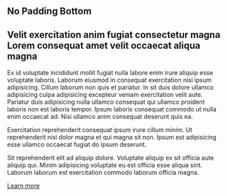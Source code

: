 ## No Padding Bottom
<div class="component rich-text no-padding-bottom" style="background-image: url(https://developers.redhat.com/images/design/product-hero-light.png);">
    <div class="pf-l-grid pf-m-gutter">
        <div class="pf-l-grid__item">
            <div class="rich-text-content">
                <h2>Velit exercitation anim fugiat consectetur magna Lorem consequat amet velit occaecat aliqua magna</h2>
                <p>Ex id voluptate incididunt mollit fugiat nulla labore enim irure aliquip esse voluptate laboris. Laborum eiusmod in consequat exercitation nisi ipsum adipisicing. Cillum laborum non quis et pariatur. In sit duis dolore ullamco adipisicing culpa adipisicing excepteur veniam exercitation velit aute. Pariatur duis adipisicing nulla ullamco consequat qui ullamco proident laboris non est laboris tempor. Ipsum laboris consequat commodo ut nulla enim occaecat ad. Nisi ullamco anim consequat deserunt quis ea.</p>
                <p>Exercitation reprehenderit consequat ipsum irure cillum minim. Ut reprehenderit nisi dolor magna et qui magna sit non. Ipsum est adipisicing esse ullamco occaecat fugiat do ipsum deserunt.</p>
                <p>Sit reprehenderit elit ad aliquip dolore. Voluptate aliquip ex sit officia aute aliquip qui. Minim adipisicing voluptate eu est officia esse aliqua sint. Laborum laborum est exercitation commodo laborum officia magna.</p>
                <div class="rich-text-content--cta pf-u-text-align-center">
                    <a class="pf-c-button pf-m-heavy" href="#">Learn more</a>
                </div>
            </div>
        </div>
    </div>
</div>
